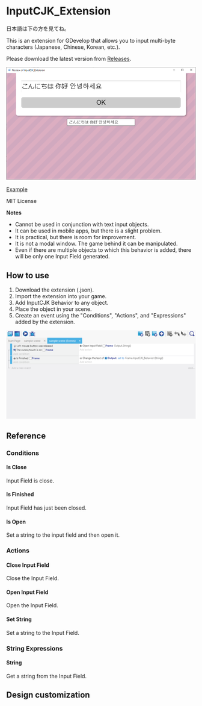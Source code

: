 # InputCJK_Extension
日本語は下の方を見てね。

This is an extension for GDevelop that allows you to input multi-byte characters (Japanese, Chinese, Korean, etc.).

Please download the latest version from [Releases](https://github.com/PANDAKO-GitHub/InputCJK_Extension/releases).

![](https://github.com/PANDAKO-GitHub/InputCJK_Extension/blob/main/images/img01.png)

[Example]()

MIT License

**Notes**
- Cannot be used in conjunction with text input objects.
- It can be used in mobile apps, but there is a slight problem.
- It is practical, but there is room for improvement.
- It is not a modal window. The game behind it can be manipulated.
- Even if there are multiple objects to which this behavior is added, there will be only one Input Field generated.

## How to use
1. Download the extension (.json).
2. Import the extension into your game.
3. Add InputCJK Behavior to any object.
4. Place the object in your scene.
5. Create an event using the "Conditions", "Actions", and "Expressions" added by the extension.

![](https://github.com/PANDAKO-GitHub/InputCJK_Extension/blob/main/images/img02.png)

## Reference

### Conditions

#### Is Close
Input Field is close.

#### Is Finished
Input Field has just been closed.

#### Is Open
Set a string to the input field and then open it.

### Actions

#### Close Input Field  
Close the Input Field.

#### Open Input Field  
Open the Input Field.

#### Set String  
Set a string to the Input Field.

### String Expressions

#### String
Get a string from the Input Field.

## Design customization
